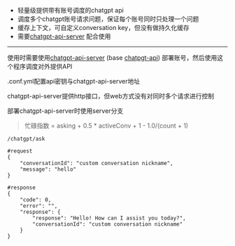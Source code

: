 - 轻量级提供带有账号调度的chatgpt api
- 调度多个chatgpt账号请求问题，保证每个账号同时只处理一个问题
- 缓存上下文，可自定义conversation key，但没有做持久化缓存
- 需要[chatgpt-api-server](https://github.com/renick2018/chatgpt-api-server.git) 配合使用

--- 
使用时需要使用[chatgpt-api-server](https://github.com/renick2018/chatgpt-api-server.git) (base [chatpgt-api](https://github.com/transitive-bullshit/chatgpt-api.git)) 部署账号，然后使用这个程序调度对外提供API  

.conf.yml配置api密钥与chatgpt-api-server地址

chatgpt-api-server提供http接口，但web方式没有对同时多个请求进行控制

部署chatgpt-api-server时使用server分支

> 忙碌指数 = asking + 0.5 * activeConv + 1 - 1.0/(count + 1)

```http request
/chatgpt/ask

#request
{
    "conversationId": "custom conversation nickname",
    "message": "hello"
}

#response
{
    "code": 0,
    "error": "",
    "response": {
        "response": "Hello! How can I assist you today?",
        "conversationId": "custom conversation nickname"
    }
}

```